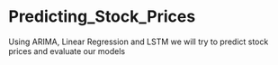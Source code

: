 # Predicting_Stock_Prices
Using ARIMA, Linear Regression and LSTM we will try to predict stock prices and evaluate our models
